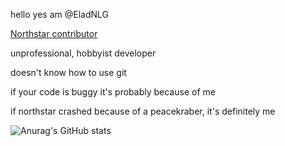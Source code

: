 hello yes am @EladNLG

[Northstar contributor](https://github.com/R2Northstar/)

unprofessional, hobbyist developer

doesn't know how to use git

if your code is buggy it's probably because of me

if northstar crashed because of a peacekraber, it's definitely me

![Anurag's GitHub stats](https://github-readme-stats.vercel.app/api?username=eladnlg)
